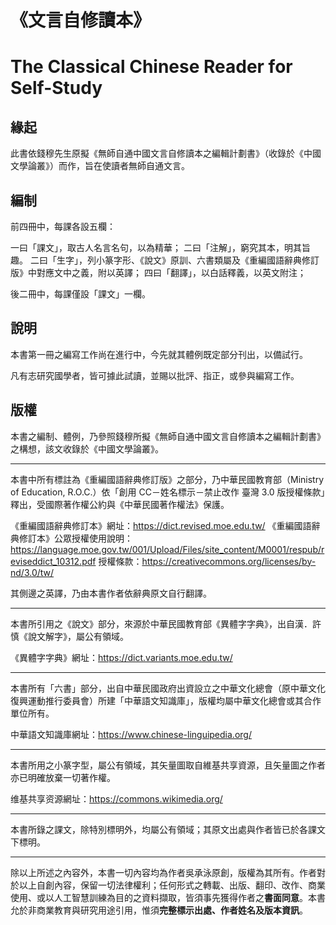 # 《文言自修讀本》

# The Classical Chinese Reader for Self-Study

## 緣起

此書依錢穆先生原擬《無師自通中國文言自修讀本之編輯計劃書》（收錄於《中國文學論叢》）而作，旨在使讀者無師自通文言。

## 編制

前四冊中，每課各設五欄：

一曰「課文」，取古人名言名句，以為精華；
二曰「注解」，窮究其本，明其旨趣。
二曰「生字」，列小篆字形、《說文》原訓、六書類屬及《重編國語辭典修訂版》中對應文中之義，附以英譯；
四曰「翻譯」，以白話釋義，以英文附注；

後二冊中，每課僅設「課文」一欄。

## 說明

本書第一冊之編寫工作尚在進行中，今先就其體例既定部分刊出，以備試行。

凡有志研究國學者，皆可據此試讀，並賜以批評、指正，或參與編寫工作。

## 版權

本書之編制、體例，乃參照錢穆所擬《無師自通中國文言自修讀本之編輯計劃書》之構想，該文收錄於《中國文學論叢》。

---

本書中所有標註為《重編國語辭典修訂版》之部分，乃中華民國教育部（Ministry of Education, R.O.C.）依「創用 CC－姓名標示－禁止改作 臺灣 3.0 版授權條款」釋出，受國際著作權公約與《中華民國著作權法》保護。

《重編國語辭典修訂本》網址：https://dict.revised.moe.edu.tw/
《重編國語辭典修訂本》公眾授權使用說明：https://language.moe.gov.tw/001/Upload/Files/site_content/M0001/respub/reviseddict_10312.pdf
授權條款：https://creativecommons.org/licenses/by-nd/3.0/tw/  

其側邊之英譯，乃由本書作者依辭典原文自行翻譯。

---

本書所引用之《說文》部分，來源於中華民國教育部《異體字字典》，出自漢．許慎《說文解字》，屬公有領域。

《異體字字典》網址：https://dict.variants.moe.edu.tw/

---

本書所有「六書」部分，出自中華民國政府出資設立之中華文化總會（原中華文化復興運動推行委員會）所建「中華語文知識庫」，版權均屬中華文化總會或其合作單位所有。

中華語文知識庫網址：https://www.chinese-linguipedia.org/

---

本書所用之小篆字型，屬公有領域，其矢量圖取自維基共享資源，且矢量圖之作者亦已明確放棄一切著作權。

维基共享资源網址：https://commons.wikimedia.org/

---

本書所錄之課文，除特別標明外，均屬公有領域；其原文出處與作者皆已於各課文下標明。

---

除以上所述之內容外，本書一切內容均為作者吳承泳原創，版權為其所有。作者對於以上自創內容，保留一切法律權利；任何形式之轉載、出版、翻印、改作、商業使用、或以人工智慧訓練為目的之資料擷取，皆須事先獲得作者之**書面同意**。本書允於非商業教育與研究用途引用，惟須**完整標示出處、作者姓名及版本資訊**。
